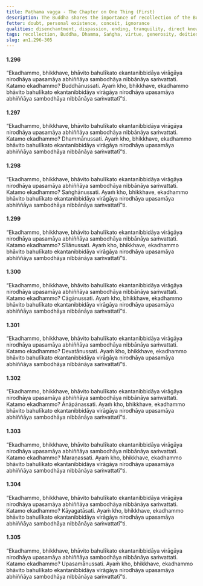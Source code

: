 ```yaml
---
title: Paṭhama vagga - The Chapter on One Thing (First)
description: The Buddha shares the importance of recollection of the Buddha, Dhamma, Saṅgha, one's virtue, generosity, deities, in-and-out breathing, death, body, and peace.
fetter: doubt, personal existence, conceit, ignorance
qualities: disenchantment, dispassion, ending, tranquility, direct knowledge, ethical conduct, giving, recollection of death
tags: recollection, Buddha, Dhamma, Saṅgha, virtue, generosity, deities, in-and-out breathing, death, body, peace, disenchantment, fading of desire, gradual ending, tranquility, directly knowing, full awakening, Nibbāna, an, an1
slug: an1.296-305
---
```


#### 1.296

“Ekadhammo, bhikkhave, bhāvito bahulīkato ekantanibbidāya virāgāya nirodhāya upasamāya abhiññāya sambodhāya nibbānāya saṁvattati. Katamo ekadhammo? Buddhānussati. Ayaṁ kho, bhikkhave, ekadhammo bhāvito bahulīkato ekantanibbidāya virāgāya nirodhāya upasamāya abhiññāya sambodhāya nibbānāya saṁvattatī”ti.

#### 1.297

“Ekadhammo, bhikkhave, bhāvito bahulīkato ekantanibbidāya virāgāya nirodhāya upasamāya abhiññāya sambodhāya nibbānāya saṁvattati. Katamo ekadhammo? Dhammānussati. Ayaṁ kho, bhikkhave, ekadhammo bhāvito bahulīkato ekantanibbidāya virāgāya nirodhāya upasamāya abhiññāya sambodhāya nibbānāya saṁvattatī”ti.

#### 1.298

“Ekadhammo, bhikkhave, bhāvito bahulīkato ekantanibbidāya virāgāya nirodhāya upasamāya abhiññāya sambodhāya nibbānāya saṁvattati. Katamo ekadhammo? Saṅghānussati. Ayaṁ kho, bhikkhave, ekadhammo bhāvito bahulīkato ekantanibbidāya virāgāya nirodhāya upasamāya abhiññāya sambodhāya nibbānāya saṁvattatī”ti.

#### 1.299

“Ekadhammo, bhikkhave, bhāvito bahulīkato ekantanibbidāya virāgāya nirodhāya upasamāya abhiññāya sambodhāya nibbānāya saṁvattati. Katamo ekadhammo? Sīlānussati. Ayaṁ kho, bhikkhave, ekadhammo bhāvito bahulīkato ekantanibbidāya virāgāya nirodhāya upasamāya abhiññāya sambodhāya nibbānāya saṁvattatī”ti.

#### 1.300

“Ekadhammo, bhikkhave, bhāvito bahulīkato ekantanibbidāya virāgāya nirodhāya upasamāya abhiññāya sambodhāya nibbānāya saṁvattati. Katamo ekadhammo? Cāgānussati. Ayaṁ kho, bhikkhave, ekadhammo bhāvito bahulīkato ekantanibbidāya virāgāya nirodhāya upasamāya abhiññāya sambodhāya nibbānāya saṁvattatī”ti.

#### 1.301

“Ekadhammo, bhikkhave, bhāvito bahulīkato ekantanibbidāya virāgāya nirodhāya upasamāya abhiññāya sambodhāya nibbānāya saṁvattati. Katamo ekadhammo? Devatānussati. Ayaṁ kho, bhikkhave, ekadhammo bhāvito bahulīkato ekantanibbidāya virāgāya nirodhāya upasamāya abhiññāya sambodhāya nibbānāya saṁvattatī”ti.

#### 1.302

“Ekadhammo, bhikkhave, bhāvito bahulīkato ekantanibbidāya virāgāya nirodhāya upasamāya abhiññāya sambodhāya nibbānāya saṁvattati. Katamo ekadhammo? Ānāpānassati. Ayaṁ kho, bhikkhave, ekadhammo bhāvito bahulīkato ekantanibbidāya virāgāya nirodhāya upasamāya abhiññāya sambodhāya nibbānāya saṁvattatī”ti.

#### 1.303

“Ekadhammo, bhikkhave, bhāvito bahulīkato ekantanibbidāya virāgāya nirodhāya upasamāya abhiññāya sambodhāya nibbānāya saṁvattati. Katamo ekadhammo? Maraṇassati. Ayaṁ kho, bhikkhave, ekadhammo bhāvito bahulīkato ekantanibbidāya virāgāya nirodhāya upasamāya abhiññāya sambodhāya nibbānāya saṁvattatī”ti.

#### 1.304

“Ekadhammo, bhikkhave, bhāvito bahulīkato ekantanibbidāya virāgāya nirodhāya upasamāya abhiññāya sambodhāya nibbānāya saṁvattati. Katamo ekadhammo? Kāyagatāsati. Ayaṁ kho, bhikkhave, ekadhammo bhāvito bahulīkato ekantanibbidāya virāgāya nirodhāya upasamāya abhiññāya sambodhāya nibbānāya saṁvattatī”ti.

#### 1.305

“Ekadhammo, bhikkhave, bhāvito bahulīkato ekantanibbidāya virāgāya nirodhāya upasamāya abhiññāya sambodhāya nibbānāya saṁvattati. Katamo ekadhammo? Upasamānussati. Ayaṁ kho, bhikkhave, ekadhammo bhāvito bahulīkato ekantanibbidāya virāgāya nirodhāya upasamāya abhiññāya sambodhāya nibbānāya saṁvattatī”ti.
